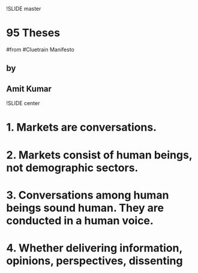 !SLIDE master
# 95 Theses 
#from
#Cluetrain Manifesto

## by
## Amit Kumar

!SLIDE center
# 1. Markets are conversations.


# 2. Markets consist of human beings, not demographic sectors.


# 3. Conversations among human beings sound human. They are conducted in a human voice. 


# 4. Whether delivering information, opinions, perspectives, dissenting arguments or humorous asides, the human voice is typically open, natural, uncontrived. 


# 5. People recognize each other as such from the sound of this voice.

